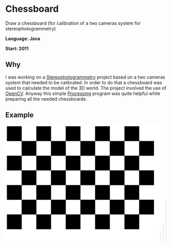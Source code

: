 # Chessboard
Draw a chessboard (for calibration of a two cameras system for stereophotogrammetry)

**Language: Java**

**Start: 2011**

## Why
I was working on a [Stereophotogrammetry](https://en.wikipedia.org/wiki/Photogrammetry) project based on a two cameras system that needed to be calibrated. In order to do that a chessboard was used to calculate the model of the 3D world. The project involved the use of [OpenCV](https://opencv.org/). Anyway this simple [Processing](https://processing.org/) program was quite helpful while preparing all the needed chessboards.

## Example

![Example](/images/example.jpg)
